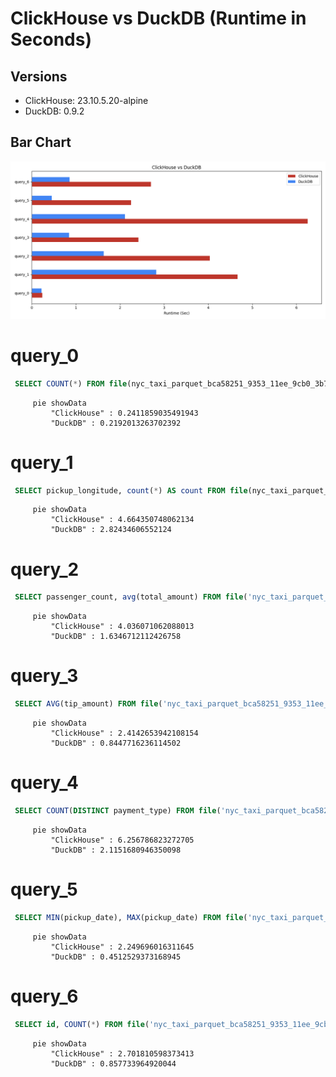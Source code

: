# ClickHouse vs DuckDB (Runtime in Seconds)

## Versions
  * ClickHouse: 23.10.5.20-alpine
  * DuckDB: 0.9.2

## Bar Chart
![Bar Chart](bar_chart.png)
# query_0
```sql
 SELECT COUNT(*) FROM file(nyc_taxi_parquet_bca58251_9353_11ee_9cb0_3b79d3d65d52.parquet);
```

```mermaid
     pie showData
         "ClickHouse" : 0.2411859035491943
         "DuckDB" : 0.2192013263702392
```
# query_1
```sql
 SELECT pickup_longitude, count(*) AS count FROM file(nyc_taxi_parquet_bca58251_9353_11ee_9cb0_3b79d3d65d52.parquet) GROUP BY pickup_longitude ORDER BY count DESC LIMIT 10;
```

```mermaid
     pie showData
         "ClickHouse" : 4.664350748062134
         "DuckDB" : 2.82434606552124
```
# query_2
```sql
 SELECT passenger_count, avg(total_amount) FROM file('nyc_taxi_parquet_bca58251_9353_11ee_9cb0_3b79d3d65d52.parquet') GROUP BY passenger_count;
```

```mermaid
     pie showData
         "ClickHouse" : 4.036071062088013
         "DuckDB" : 1.6346712112426758
```
# query_3
```sql
 SELECT AVG(tip_amount) FROM file('nyc_taxi_parquet_bca58251_9353_11ee_9cb0_3b79d3d65d52.parquet');
```

```mermaid
     pie showData
         "ClickHouse" : 2.4142653942108154
         "DuckDB" : 0.8447716236114502
```
# query_4
```sql
 SELECT COUNT(DISTINCT payment_type) FROM file('nyc_taxi_parquet_bca58251_9353_11ee_9cb0_3b79d3d65d52.parquet');
```

```mermaid
     pie showData
         "ClickHouse" : 6.256786823272705
         "DuckDB" : 2.1151680946350098
```
# query_5
```sql
 SELECT MIN(pickup_date), MAX(pickup_date) FROM file('nyc_taxi_parquet_bca58251_9353_11ee_9cb0_3b79d3d65d52.parquet');
```

```mermaid
     pie showData
         "ClickHouse" : 2.249696016311645
         "DuckDB" : 0.4512529373168945
```
# query_6
```sql
 SELECT id, COUNT(*) FROM file('nyc_taxi_parquet_bca58251_9353_11ee_9cb0_3b79d3d65d52.parquet') GROUP BY id ORDER BY COUNT(*) DESC LIMIT 10;;
```

```mermaid
     pie showData
         "ClickHouse" : 2.701810598373413
         "DuckDB" : 0.857733964920044
```
